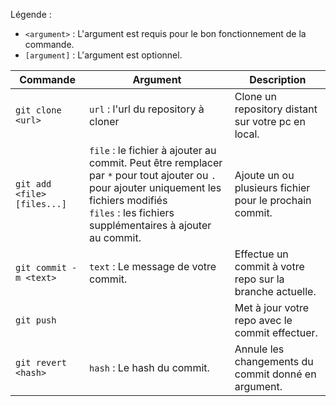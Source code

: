 Légende :
- `<argument>` : L'argument est requis pour le bon fonctionnement de la commande.
- `[argument]` : L'argument est optionnel.

| Commande | Argument | Description |
| -------- | --------- | ----------- |
| `git clone <url>` | `url` : l'url du repository à cloner | Clone un repository distant sur votre pc en local. |
| `git add <file> [files...]` | `file` : le fichier à ajouter au commit. Peut être remplacer par `*` pour tout ajouter ou `.` pour ajouter uniquement les fichiers modifiés<br />`files` : les fichiers supplémentaires à ajouter au commit. | Ajoute un ou plusieurs fichier pour le prochain commit. |
| `git commit -m <text>` | `text` : Le message de votre commit. | Effectue un commit à votre repo sur la branche actuelle. |
| `git push` | | Met à jour votre repo avec le commit effectuer. |
| `git revert <hash>` | `hash` : Le hash du commit. | Annule les changements du commit donné en argument.|
